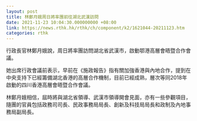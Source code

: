 ```yaml
---
layout: post
title: 林鄭月娥周日將率團前往湖北武漢訪問
date: 2021-11-23 10:04:30.000000000 +08:00
link: https://news.rthk.hk/rthk/ch/component/k2/1621044-20211123.htm
categories: rthk
---
```


行政長官林鄭月娥說，周日將率團訪問湖北省武漢市，啟動鄂港高層會晤暨合作會議。

她出席行政會議前表示，早前在《施政報告》指有關加強香港與內地合作，提到在中央支持下已經籌備湖北香港的高層合作機制，目前已經成熟，層次等同2018年啟動的四川香港高層會晤暨合作會議。

林鄭月娥相信，屆時將與湖北省領導、武漢市領導開會見面，亦有一些參觀項目，隨團的官員包括政務司司長、民政事務局局長、創新及科技局局長和政制及內地事務局副局長。
